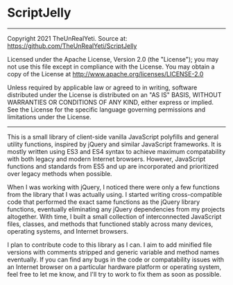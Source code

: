 # ScriptJelly
********************************************
Copyright 2021 TheUnRealYeti. Source at: 
https://github.com/TheUnRealYeti/ScriptJelly

Licensed under the Apache License, Version 2.0 (the "License"); you may not use this file except in compliance with the License. You may obtain a copy of the License at http://www.apache.org/licenses/LICENSE-2.0 

Unless required by applicable law or agreed to in writing, software distributed under the License is distributed on an "AS IS" BASIS, WITHOUT WARRANTIES OR CONDITIONS OF ANY KIND, either express or implied. See the License for the specific language governing permissions and limitations under the License. 
********************************************

This is a small library of client-side vanilla JavaScript polyfills and general utility functions, inspired by jQuery and similar JavaScript frameworks. It is mostly written using ES3 and ES4 syntax to achieve maximum compatability with both legacy and modern Internet browsers. However, JavaScript functions and standards from ES5 and up are incorporated and prioritized over legacy methods when possible. 

When I was working with jQuery, I noticed there were only a few functions from the library that I was actually using. I started writing cross-compatible code that performed the exact same functions as the jQuery library functions, eventually eliminating any jQuery dependencies from my projects altogether. With time, I built a small collection of interconnected JavaScript files, classes, and methods that functioned stably across many devices, operating systems, and Internet browsers. 

I plan to contribute code to this library as I can. I aim to add minified file versions with comments stripped and generic variable and method names eventually. If you can find any bugs in the code or compatability issues with an Internet browser on a particular hardware platform or operating system, feel free to let me know, and I'll try to work to fix them as soon as possible. 
